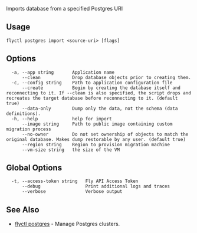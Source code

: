 Imports database from a specified Postgres URI


## Usage
~~~
flyctl postgres import <source-uri> [flags]
~~~

## Options

~~~
  -a, --app string       Application name
      --clean            Drop database objects prior to creating them.
  -c, --config string    Path to application configuration file
      --create           Begin by creating the database itself and reconnecting to it. If --clean is also specified, the script drops and recreates the target database before reconnecting to it. (default true)
      --data-only        Dump only the data, not the schema (data definitions).
  -h, --help             help for import
      --image string     Path to public image containing custom migration process
      --no-owner         Do not set ownership of objects to match the original database. Makes dump restorable by any user. (default true)
      --region string    Region to provision migration machine
      --vm-size string   the size of the VM
~~~

## Global Options

~~~
  -t, --access-token string   Fly API Access Token
      --debug                 Print additional logs and traces
      --verbose               Verbose output
~~~

## See Also

* [flyctl postgres](/docs/flyctl/postgres/)	 - Manage Postgres clusters.

